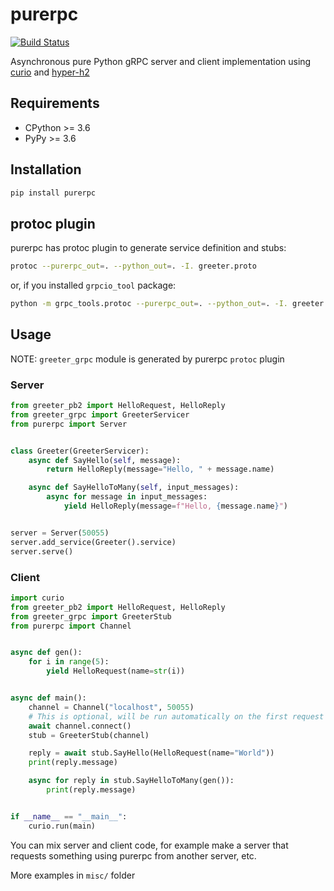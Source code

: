 # purerpc

[![Build Status](https://travis-ci.org/standy66/purerpc.png?branch=master)](https://travis-ci.org/standy66/purerpc)

Asynchronous pure Python gRPC server and client implementation using
[curio](https://github.com/dabeaz/curio) and [hyper-h2](https://github.com/python-hyper/hyper-h2)

## Requirements

* CPython >= 3.6
* PyPy >= 3.6

## Installation

```bash
pip install purerpc
```

## protoc plugin

purerpc has protoc plugin to generate service definition and stubs: 

```bash
protoc --purerpc_out=. --python_out=. -I. greeter.proto
```

or, if you installed `grpcio_tool` package:

```bash
python -m grpc_tools.protoc --purerpc_out=. --python_out=. -I. greeter.proto
```

## Usage

NOTE: `greeter_grpc` module is generated by purerpc `protoc` plugin

### Server

```python
from greeter_pb2 import HelloRequest, HelloReply
from greeter_grpc import GreeterServicer
from purerpc import Server


class Greeter(GreeterServicer):
    async def SayHello(self, message):
        return HelloReply(message="Hello, " + message.name)

    async def SayHelloToMany(self, input_messages):
        async for message in input_messages:
            yield HelloReply(message=f"Hello, {message.name}")


server = Server(50055)
server.add_service(Greeter().service)
server.serve()
```

### Client

```python
import curio
from greeter_pb2 import HelloRequest, HelloReply
from greeter_grpc import GreeterStub
from purerpc import Channel


async def gen():
    for i in range(5):
        yield HelloRequest(name=str(i))


async def main():
    channel = Channel("localhost", 50055)
    # This is optional, will be run automatically on the first request
    await channel.connect()
    stub = GreeterStub(channel)

    reply = await stub.SayHello(HelloRequest(name="World"))
    print(reply.message)

    async for reply in stub.SayHelloToMany(gen()):
        print(reply.message)


if __name__ == "__main__":
    curio.run(main)
```

You can mix server and client code, for example make a server that requests something using purerpc from another server, etc.

More examples in `misc/` folder